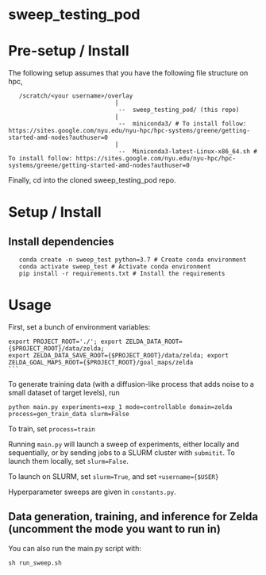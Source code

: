 # sweep_testing_pod

# Pre-setup / Install

The following setup assumes that you have the following file structure on hpc,
```
   /scratch/<your username>/overlay
                              |
                               --  sweep_testing_pod/ (this repo)
                              |
                               --  miniconda3/ # To install follow: https://sites.google.com/nyu.edu/nyu-hpc/hpc-systems/greene/getting-started-amd-nodes?authuser=0
                              |
                               --  Miniconda3-latest-Linux-x86_64.sh # To install follow: https://sites.google.com/nyu.edu/nyu-hpc/hpc-systems/greene/getting-started-amd-nodes?authuser=0
```

Finally, cd into the cloned sweep_testing_pod repo.

# Setup / Install
## Install dependencies
```
   conda create -n sweep_test python=3.7 # Create conda environment
   conda activate sweep_test # Activate conda environment
   pip install -r requirements.txt # Install the requirements
```

# Usage


First, set a bunch of environment variables:
```
export PROJECT_ROOT='./'; export ZELDA_DATA_ROOT={$PROJECT_ROOT}/data/zelda; 
export ZELDA_DATA_SAVE_ROOT={$PROJECT_ROOT}/data/zelda; export ZELDA_GOAL_MAPS_ROOT={$PROJECT_ROOT}/goal_maps/zelda                                              ```
```


To generate training data (with a diffusion-like process that adds noise to a small dataset of target levels), run
```
python main.py experiments=exp_1 mode=controllable domain=zelda process=gen_train_data slurm=False
```

To train, set `process=train`

Running `main.py` will launch a sweep of experiments, either locally and sequentially, or by sending jobs to a SLURM cluster with `submitit`. To launch them locally, set `slurm=False`.

To launch on SLURM, set `slurm=True`, and set `+username={$USER}`

Hyperparameter sweeps are given in `constants.py`.


## Data generation, training, and inference for Zelda (uncomment the mode you want to run in)
You can also run the main.py script with:

```sh run_sweep.sh```

